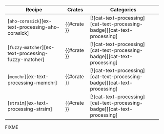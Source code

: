| Recipe | Crates | Categories |
|--------|--------|------------|
| [`aho-corasick`][ex-text-processing-aho-corasick] | {{#crate }} | [![cat-text-processing][cat-text-processing-badge]][cat-text-processing] |
| [`fuzzy-matcher`][ex-text-processing-fuzzy-matcher] | {{#crate }} | [![cat-text-processing][cat-text-processing-badge]][cat-text-processing] |
| [`memchr`][ex-text-processing-memchr] | {{#crate }} | [![cat-text-processing][cat-text-processing-badge]][cat-text-processing] |
| [`strsim`][ex-text-processing-strsim] | {{#crate }} | [![cat-text-processing][cat-text-processing-badge]][cat-text-processing] |

<div class="hidden">
FIXME
</div>
